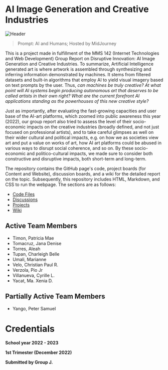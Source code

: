 # AI Image Generation and Creative Industries
![Header](https://github.com/JanaDenise/mms142-groupj-2022.github.io/blob/7e6ffcd61e0dc7ba01546113a6b7b790b4ac7013/Assets/IMG/AI%20and%20Human.jpg)
> Prompt: AI and Humans; Hosted by MidJourney

This is a project made in fulfillment of the MMS 142 (Internet Technologies and Web Development) Group Report on Disruptive Innovation: AI Image Generation and Creative Industries. To summarize, Artificial Intelligence generated art is where artwork is assembled through synthesizing and inferring information demonstrated by machines. It stems from filtered datasets and built-in algorithms that employ AI to yield visual imagery based on text prompts by the user. Thus, *can machines be truly creative? At what point will AI systems begin producing autonomous art that deserves to be called artists in their own right? What are the current forefront AI applications standing as the powerhouses of this new creative style?* 

Just as importantly, after evaluating the fast-growing capacities and user base of the AI-art platforms, which zoomed into public awareness this year (2022), our group report also tried to assess the level of their socio-economic impacts on the creative industries (broadly defined, and not just focused on professional artists), and to take careful glimpses as well on their wider cultural and political impacts, e.g. on how we as societies view art and put a value on works of art, how AI art platforms could be abused in various ways to disrupt social coherence, and so on. By these socio-economic and politico-cultural impacts, we made sure to consider both constructive and disruptive impacts, both short-term and long-term.   

The repository contains the GitHub page's code, project boards (for Content and Website), discussion boards, and a wiki for the detailed report on the topic. Subsequently, this repository includes HTML, Markdown, and CSS to run the webpage. The sections are as follows:
- [Code Files](https://github.com/JanaDenise/mms142-groupj-2022.github.io)
- [Discussions](https://github.com/JanaDenise/mms142-groupj-2022.github.io/discussions)
- [Projects](https://github.com/JanaDenise/mms142-groupj-2022.github.io/projects?query=is%3Aopen)
- [Wiki](https://github.com/JanaDenise/mms142-groupj-2022.github.io/wiki)

## Active Team Members
- Timon, Patricia Mae
- Tomacruz, Jana Denise
- Torres, Aleah
- Tupan, Charleigh Belle
- Umali, Marianne
- Velo, Christian Paul R.
- Verzola, Pio Jr
- Villanueva, Cyrille L.
- Yacat, Ma. Xenia D.

## Partially Active Team Members
- Yango, Peter Samuel 

# Credentials
**School year 2022 - 2023**

**1st Trimester (December 2022)**

**Submitted by Group J.** 
